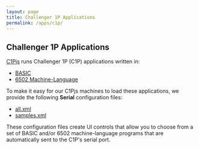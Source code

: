 ```yaml
---
layout: page
title: Challenger 1P Applications
permalink: /apps/c1p/
---
```


Challenger 1P Applications
--------------------------

[C1Pjs](/pubs/c1pjs/) runs Challenger 1P (C1P) applications written in:

- [BASIC](BASIC/)
- [6502 Machine-Language](6502/)

To make it easy for our C1Pjs machines to load these applications, we provide the following **Serial** configuration files:

- [all.xml](all.xml)
- [samples.xml](samples.xml)

These configuration files create UI controls that allow you to choose from a set of BASIC and/or 6502 machine-language
programs that are automatically sent to the C1P's serial port.
